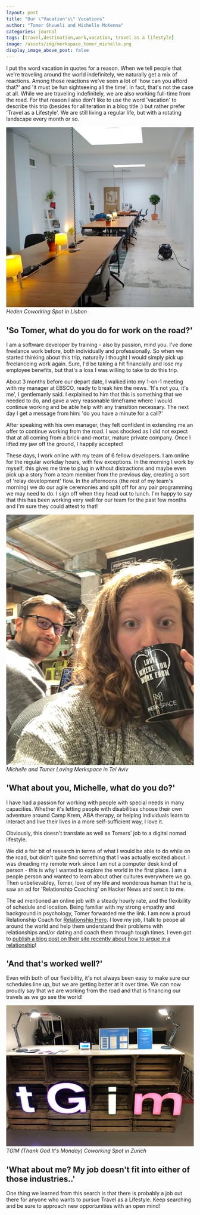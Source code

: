 ```yaml
---
layout: post
title: "Our \"Vacation's\" Vocations"
author: "Tomer Shvueli and Michelle McKenna"
categories: journal
tags: [travel,destination,work,vocation, travel as a lifestyle]
image: /assets/img/merkspace_tomer_michelle.png
display_image_above_post: false
---
```


I put the word vacation in quotes for a reason. When we tell people that we're traveling around the world indefinitely, we naturally get a mix of reactions. Among those reactions we've seen a lot of 'how can you afford that?' and 'it must be fun sightseeing all the time'. In fact, that's not the case at all. While we are traveling indefinitely, we are also working full-time from the road. For that reason I also don't like to use the word 'vacation' to describe this trip (besides for alliteration in a blog title :) but rather prefer 'Travel as a Lifestyle'. We are still living a regular life, but with a rotating landscape every month or so. 

![Heden Coworking Spot in Lisbon](/assets/img/heden.png "Heden Coworking Spot in Lisbon")
*Heden Coworking Spot in Lisbon*

## 'So Tomer, what do you do for work on the road?'
I am a software developer by training - also by passion, mind you. I've done freelance work before, both individually and professionally. So when we started thinking about this trip, naturally I thought I would simply pick up freelanceing work again. Sure, I'd be taking a hit financially and lose my employee benefits, but that's a loss I was willing to take to do this trip. 

About 3 months before our depart date, I walked into my 1-on-1 meeting with my manager at EBSCO, ready to break him the news. 'It's not you, it's me', I gentlemanly said. I explained to him that this is something that we needed to do, and gave a very reasonable timeframe where I would continue working and be able help with any transition necessary. The next day I get a message from him: 'do you have a minute for a call?' 

After speaking with his own manager, they felt confident in extending me an offer to continue working from the road. I was shocked as I did not expect that at all coming from a brick-and-mortar, mature private company. Once I lifted my jaw off the ground, I happily accepted! 

These days, I work online with my team of 6 fellow developers. I am online for the regular workday hours, with few exceptions. In the morning I work by myself, this gives me time to plug in without distractions and maybe even pick up a story from a team member from the previous day, creating a sort of 'relay development' flow. In the afternoons (the rest of my team's morning) we do our agile ceremonies and split off for any pair programming we may need to do. I sign off when they head out to lunch. I'm happy to say that this has been working very well for our team for the past few months and I'm sure they could attest to that! 

![Michelle and Tomer Loving Merkspace in Tel Aviv](/assets/img/merkspace_tomer_michelle.png "Michelle and Tomer Loving Merkspace")
*Michelle and Tomer Loving Merkspace in Tel Aviv*

## 'What about you, Michelle, what do you do?'
I have had a passion for working with people with special needs in many capacities. Whether it's letting people with disabilities choose their own adventure around Camp Krem, ABA therapy, or helping individuals learn to interact and live their lives in a more self-sufficient way, I love it. 

Obviously, this doesn't translate as well as Tomers' job to a digital nomad lifestyle. 

We did a fair bit of research in terms of what I would be able to do while on the road, but didn't quite find something that I was actually excited about. I was dreading my remote work since I am not a computer desk kind of person - this is why I wanted to explore the world in the first place.  I am a people person and wanted to learn about other cultures everywhere we go. Then unbelievabley, Tomer, love of my life and wonderous human that he is, saw an ad for 'Relationship Coaching' on Hacker News and sent it to me. 

The ad mentioned an online job with a steady hourly rate, and the flexibility of schedule and location. Being familiar with my strong empathy and background in psychology, Tomer forwarded me the link. I am now a proud Relationship Coach for [Relationship Hero](https://relationshiphero.com). I love my job, I talk to peope all around the world and help them understand their problems with relationships and/or dating and coach them through tough times. I even got to [publish a blog post on their site recently about how to argue in a relationship](https://relationshiphero.com/blog/how-to-argue-in-relationships-right-way)! 

## 'And that's worked well?'
Even with both of our flexibility, it's not always been easy to make sure our schedules line up, but we are getting better at it over time. We can now proudly say that we are working from the road and that is financing our travels as we go see the world! 

![TGIM (Thank God It's Monday) Coworking Spot in Zurich](/assets/img/tgim.png "TGIM (Thank God It's Monday) Coworking Spot in Zurich")
*TGIM (Thank God It's Monday) Coworking Spot in Zurich*

## 'What about me? My job doesn't fit into either of those industries..'
One thing we learned from this search is that there is probably a job out there for anyone who wants to pursue Travel as a Lifestyle. Keep searching and be sure to approach new opportunities with an open mind! 
